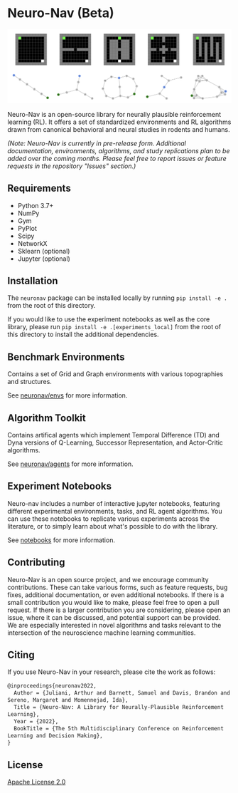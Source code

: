 # Neuro-Nav (Beta)

![Example environments](/images/banner.png)

Neuro-Nav is an open-source library for neurally plausible reinforcement learning (RL). It offers a set of standardized environments and RL algorithms drawn from canonical behavioral and neural studies in rodents and humans. 

*(Note: Neuro-Nav is currently in pre-release form. Additional documentation, environments, algorithms, and study replications plan to be added over the coming months. Please feel free to report issues or feature requests in the repository "Issues" section.)*

## Requirements

* Python 3.7+
* NumPy
* Gym
* PyPlot
* Scipy
* NetworkX
* Sklearn (optional)
* Jupyter (optional)

## Installation

The `neuronav` package can be installed locally by running `pip install -e .` from the root of this directory.

If you would like to use the experiment notebooks as well as the core library, please run `pip install -e .[experiments_local]` from the root of this directory to install the additional dependencies.

## Benchmark Environments

Contains a set of Grid and Graph environments with various topographies and structures.

See [neuronav/envs](./neuronav/envs) for more information.

## Algorithm Toolkit

Contains artifical agents which implement Temporal Difference (TD) and Dyna versions of Q-Learning, Successor Representation, and Actor-Critic algorithms.

See [neuronav/agents](./neuronav/agents) for more information.

## Experiment Notebooks

Neuro-nav includes a number of interactive jupyter notebooks, featuring different experimental environments, tasks, and RL agent algorithms. You can use these notebooks to replicate various experiments across the literature, or to simply learn about what's possible to do with the library.

See [notebooks](./notebooks) for more information.

## Contributing

Neuro-Nav is an open source project, and we encourage community contributions. 
These can take various forms, such as feature requests, bug fixes, additional documentation, or even additional notebooks. 
If there is a small contribution you would like to make, please feel free to open a pull request. 
If there is a larger contribution you are considering, please open an issue, where it can be discussed, and potential support can be provided. 
We are especially interested in novel algorithms and tasks relevant to the intersection of the neuroscience machine learning communities.

## Citing

If you use Neuro-Nav in your research, please cite the work as follows:

```
@inproceedings{neuronav2022,
  Author = {Juliani, Arthur and Barnett, Samuel and Davis, Brandon and Sereno, Margaret and Momennejad, Ida},
  Title = {Neuro-Nav: A Library for Neurally-Plausible Reinforcement Learning},
  Year = {2022},
  BookTitle = {The 5th Multidisciplinary Conference on Reinforcement Learning and Decision Making},
}
```

## License

[Apache License 2.0](./LICENSE.md)
